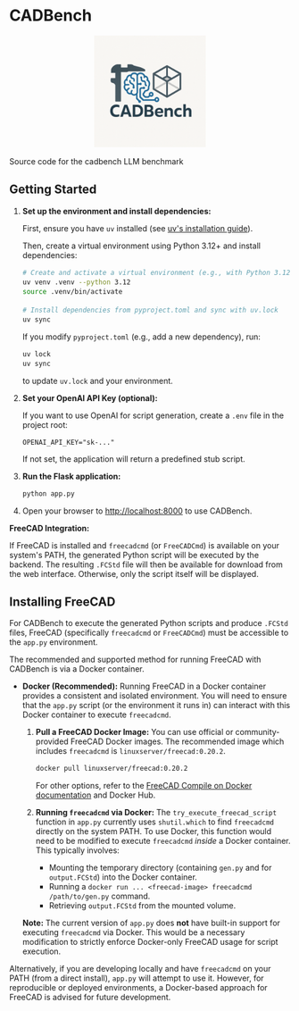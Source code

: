 # CADBench

<p align="center">
  <img src="static/logo.png" alt="CADBench Logo" width="200"/>
</p>

Source code for the cadbench LLM benchmark

## Getting Started

1.  **Set up the environment and install dependencies:**

    First, ensure you have `uv` installed (see [uv's installation guide](https://github.com/astral-sh/uv#installation)).

    Then, create a virtual environment using Python 3.12+ and install dependencies:

    ```bash
    # Create and activate a virtual environment (e.g., with Python 3.12)
    uv venv .venv --python 3.12
    source .venv/bin/activate

    # Install dependencies from pyproject.toml and sync with uv.lock
    uv sync
    ```

    If you modify `pyproject.toml` (e.g., add a new dependency), run:
    ```bash
    uv lock
    uv sync
    ```
    to update `uv.lock` and your environment.

2.  **Set your OpenAI API Key (optional):**

    If you want to use OpenAI for script generation, create a `.env` file in the project root:

    ```env
    OPENAI_API_KEY="sk-..."
    ```

    If not set, the application will return a predefined stub script.

3.  **Run the Flask application:**

    ```bash
    python app.py
    ```

4.  Open your browser to [http://localhost:8000](http://localhost:8000) to use CADBench.

**FreeCAD Integration:**

If FreeCAD is installed and `freecadcmd` (or `FreeCADCmd`) is available on your system's PATH, the generated Python script will be executed by the backend. The resulting `.FCStd` file will then be available for download from the web interface. Otherwise, only the script itself will be displayed.

## Installing FreeCAD

For CADBench to execute the generated Python scripts and produce `.FCStd` files, FreeCAD (specifically `freecadcmd` or `FreeCADCmd`) must be accessible to the `app.py` environment.

The recommended and supported method for running FreeCAD with CADBench is via a Docker container.

*   **Docker (Recommended):**
    Running FreeCAD in a Docker container provides a consistent and isolated environment. You will need to ensure that the `app.py` script (or the environment it runs in) can interact with this Docker container to execute `freecadcmd`.

    1.  **Pull a FreeCAD Docker Image:**
        You can use official or community-provided FreeCAD Docker images. The recommended image which includes `freecadcmd` is `linuxserver/freecad:0.20.2`.
        ```bash
        docker pull linuxserver/freecad:0.20.2
        ```
        For other options, refer to the [FreeCAD Compile on Docker documentation](https://wiki.freecad.org/Compile_on_Docker) and Docker Hub.

    2.  **Running `freecadcmd` via Docker:**
        The `try_execute_freecad_script` function in `app.py` currently uses `shutil.which` to find `freecadcmd` directly on the system PATH. To use Docker, this function would need to be modified to execute `freecadcmd` *inside* a Docker container. This typically involves:
        *   Mounting the temporary directory (containing `gen.py` and for `output.FCStd`) into the Docker container.
        *   Running a `docker run ... <freecad-image> freecadcmd /path/to/gen.py` command.
        *   Retrieving `output.FCStd` from the mounted volume.

    **Note:** The current version of `app.py` does **not** have built-in support for executing `freecadcmd` via Docker. This would be a necessary modification to strictly enforce Docker-only FreeCAD usage for script execution.

Alternatively, if you are developing locally and have `freecadcmd` on your PATH (from a direct install), `app.py` will attempt to use it. However, for reproducible or deployed environments, a Docker-based approach for FreeCAD is advised for future development.
